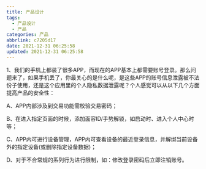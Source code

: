 ```yaml
---
title: 产品设计
tags:
  - 产品设计
  - 产品
categories: 产品
abbrlink: c7205d17
date: 2021-12-31 06:25:58
updated: 2021-12-31 06:25:58
---
```


1、我们的手机上都装了很多APP，而现在的APP基本上都需要账号登录。那么问题来了，如果手机丢了，你最关心的是什么呢，是这些APP的账号信息泄露被不法份子使用，还是这个应用里的个人隐私数据泄露呢？个人感觉可以从以下几个方面提高产品的安全性：

  A、APP内部涉及到交易功能需校验交易密码；

  B、在进入指定页面的时候，添加面容ID/手势解锁，如启动时、进入个人中心时等；

  C、APP内可进行设备管理，APP内可查看设备的最近登录信息，并解绑当前设备外的指定设备(或删除指定设备数据)；

  D、对于不合常规的系列行为进行限制，如：修改登录密码后立即注销账号。